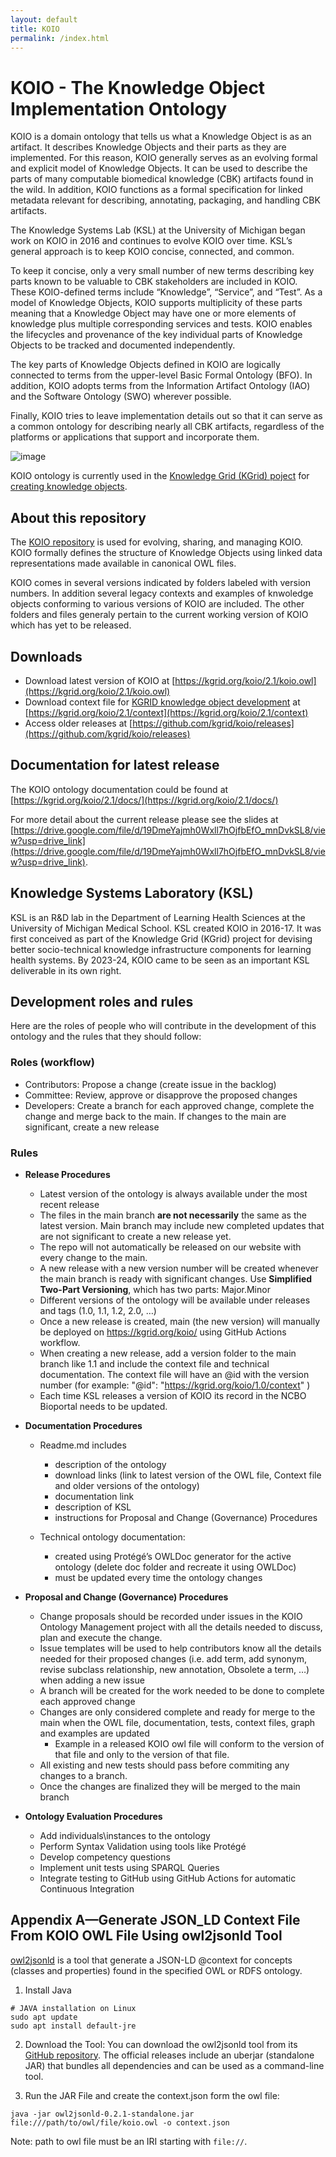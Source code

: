 ```yaml
---
layout: default
title: KOIO
permalink: /index.html
---
```


# KOIO - The Knowledge Object Implementation Ontology
KOIO is a domain ontology that tells us what a Knowledge Object is as an artifact. It describes Knowledge Objects and their parts as they are implemented. For this reason, KOIO generally serves as an evolving formal and explicit model of Knowledge Objects. It can be used to describe the parts of many computable biomedical knowledge (CBK) artifacts found in the wild. In addition, KOIO functions as a formal specification for linked metadata relevant for describing, annotating, packaging, and handling CBK artifacts.

The Knowledge Systems Lab (KSL) at the University of Michigan began work on KOIO in 2016 and continues to evolve KOIO over time. KSL’s general approach is to keep KOIO concise, connected, and common.

To keep it concise, only a very small number of new terms describing key parts known to be valuable to CBK stakeholders are included in KOIO. These KOIO-defined terms include “Knowledge”, “Service”, and “Test”. As a model of Knowledge Objects, KOIO supports multiplicity of these parts meaning that a Knowledge Object may have one or more elements of knowledge plus multiple corresponding services and tests. KOIO enables the lifecycles and provenance of the key individual parts of Knowledge Objects to be tracked and documented independently.

The key parts of Knowledge Objects defined in KOIO are logically connected to terms from the upper-level Basic Formal Ontology (BFO). In addition, KOIO adopts terms from the Information Artifact Ontology (IAO) and the Software Ontology (SWO) wherever possible.

Finally, KOIO tries to leave implementation details out so that it can serve as a common ontology for describing nearly all CBK artifacts, regardless of the platforms or applications that support and incorporate them.

![image](https://github.com/user-attachments/assets/cd93852c-ad4c-4916-9df0-d1846e51b2b7)

KOIO ontology is currently used in the [Knowledge Grid (KGrid) poject](https://github.com/kgrid/specs/blob/master/docs/evolving-conceptual-model.md) for [creating knowledge objects](https://github.com/kgrid/specs/blob/master/docs/kgrid-knowledge-objects.md).

## About this repository
The [KOIO repository](https://github.com/kgrid/koio) is used for evolving, sharing, and managing KOIO. KOIO formally defines the structure of Knowledge Objects using linked data representations made available in canonical OWL files. 

KOIO comes in several versions indicated by folders labeled with version numbers. In addition several legacy contexts and examples of knwoledge objects conforming to various versions of KOIO are included. The other folders and files generaly pertain to the current working version of KOIO which has yet to be released.

## Downloads
- Download latest version of KOIO at [https://kgrid.org/koio/2.1/koio.owl](https://kgrid.org/koio/2.1/koio.owl)
- Download context file for [KGRID knowledge object development](https://github.com/kgrid/specs/blob/master/docs/kgrid-knowledge-objects.md) at [https://kgrid.org/koio/2.1/context](https://kgrid.org/koio/2.1/context)
- Access older releases at [https://github.com/kgrid/koio/releases](https://github.com/kgrid/koio/releases)

## Documentation for latest release
The KOIO ontology documentation could be found at [https://kgrid.org/koio/2.1/docs/](https://kgrid.org/koio/2.1/docs/)

For more detail about the current release please see the slides at [https://drive.google.com/file/d/19DmeYajmh0Wxll7hOjfbEfO_mnDvkSL8/view?usp=drive_link](https://drive.google.com/file/d/19DmeYajmh0Wxll7hOjfbEfO_mnDvkSL8/view?usp=drive_link).
## Knowledge Systems Laboratory (KSL)
KSL is an R&D lab in the Department of Learning Health Sciences at the University of Michigan Medical School. KSL created KOIO in 2016-17. It was first conceived as part of the Knowledge Grid (KGrid) project for devising better socio-technical knowledge infrastructure components for learning health systems. By 2023-24, KOIO came to be seen as an important KSL deliverable in its own right.

## Development roles and rules
Here are the roles of people who will contribute in the development of this ontology and the rules that they should follow:

### Roles (workflow)
- Contributors: Propose a change (create issue in the backlog)
- Committee: Review, approve or disapprove the proposed changes 
- Developers: Create a branch for each approved change, complete the change and merge back to the main. If changes to the main are significant, create a new release

### Rules
- **Release Procedures**
    - Latest version of the ontology is always available under the most recent release
    - The files in the main branch **are not necessarily** the same as the latest version. Main branch may include new completed updates that are not significant to create a new release yet.
    - The repo will not automatically be released on our website with every change to the main.
    - A new release with a new version number will be created whenever the main branch is ready with significant changes. Use **Simplified Two-Part Versioning**, which has two parts: Major.Minor
    - Different versions of the ontology will be available under releases and tags (1.0, 1.1, 1.2, 2.0, …)
    - Once a new release is created, main (the new version) will manually be deployed on https://kgrid.org/koio/ using GitHub Actions workflow.
    - When creating a new release, add a version folder to the main branch like 1.1 and include the context file and technical documentation. The context file will have an @id with the version number (for example: "@id": "https://kgrid.org/koio/1.0/context" )
    - Each time KSL releases a version of KOIO its record in the NCBO Bioportal needs to be updated.

- **Documentation Procedures**
    - Readme.md includes
        - description of the ontology
        - download links (link to latest version of the OWL file, Context file and older versions of the ontology)
        - documentation link 
        - description of KSL
        - instructions for Proposal and Change (Governance) Procedures

    - Technical ontology documentation: 
        - created using Protégé’s OWLDoc generator for the active ontology (delete doc folder and recreate it using OWLDoc)
        - must be updated every time the ontology changes 

- **Proposal and Change (Governance) Procedures**
    - Change proposals should be recorded under issues in the KOIO Ontology Management project with all the details needed to discuss, plan and execute the change. 
    - Issue templates will be used to help contributors know all the details needed for their proposed changes (i.e. add term, add synonym, revise subclass relationship, new annotation, Obsolete a term, …) when adding a new issue
    - A branch will be created for the work needed to be done to complete each approved change 
    - Changes are only considered complete and ready for merge to the main when the OWL file, documentation, tests, context files, graph and examples are updated
        - Example in a released KOIO owl file will conform to the version of that file and only to the version of that file.
    - All existing and new tests should pass before commiting any changes to a branch.
    - Once the changes are finalized they will be merged to the main branch   
    
- **Ontology Evaluation Procedures**    
    - Add individuals\instances to the ontology
    - Perform Syntax Validation using tools like Protégé
    - Develop competency questions
    - Implement unit tests using SPARQL Queries
    - Integrate testing to GitHub using GitHub Actions for automatic Continuous Integration

## Appendix A—Generate JSON_LD Context File From KOIO OWL File Using owl2jsonld Tool
[owl2jsonld](https://github.com/stain/owl2jsonld) is a tool that generate a JSON-LD @context for concepts (classes and properties) found in the specified OWL or RDFS ontology. 
1. Install Java
```batch
# JAVA installation on Linux
sudo apt update
sudo apt install default-jre
```

2. Download the Tool: You can download the owl2jsonld tool from its [GitHub repository](https://github.com/stain/owl2jsonld). The official releases include an uberjar (standalone JAR) that bundles all dependencies and can be used as a command-line tool.

3. Run the JAR File and create the context.json form the owl file:
```batch
java -jar owl2jsonld-0.2.1-standalone.jar file:///path/to/owl/file/koio.owl -o context.json
```

Note: path to owl file must be an IRI starting with `file://`. 


